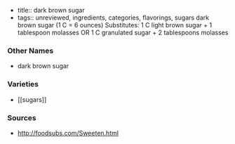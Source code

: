 - title:: dark brown sugar
- tags:: unreviewed, ingredients, categories, flavorings, sugars
dark brown sugar (1 C = 6 ounces) Substitutes: 1 C light brown sugar + 1 tablespoon molasses OR 1 C granulated sugar + 2 tablespoons molasses

### Other Names

* dark brown sugar

### Varieties

* [[sugars]]

### Sources
* http://foodsubs.com/Sweeten.html
